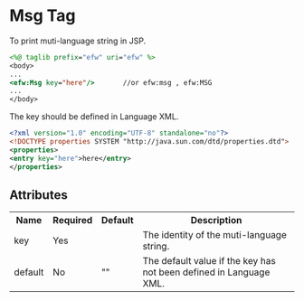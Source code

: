 <H1>Msg Tag</H1>
To print muti-language string in JSP.

```jsp
<%@ taglib prefix="efw" uri="efw" %>
<body>
...
<efw:Msg key="here"/>		//or efw:msg , efw:MSG
...
</body>
```

The key should be defined in Language XML.

```xml
<?xml version="1.0" encoding="UTF-8" standalone="no"?>
<!DOCTYPE properties SYSTEM "http://java.sun.com/dtd/properties.dtd">
<properties>
<entry key="here">here</entry>
</properties>
```

<h2>Attributes</h2>
<table>
<tr><th>Name</th><th>Required</th><th>Default</th><th>Description</th></tr>
<tr><td>key</td><td>Yes</td><td></td><td>The identity of the muti-language string.</td></tr>
<tr><td>default</td><td>No</td><td>""</td><td>The default value if the key has not been defined in Language XML.</td></tr>
</table>
